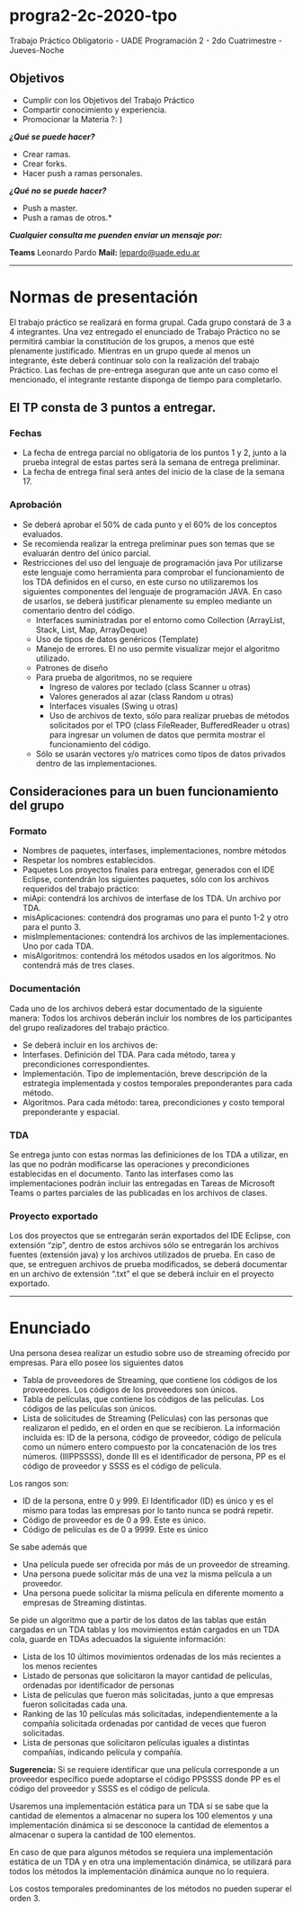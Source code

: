 # progra2-2c-2020-tpo
Trabajo Práctico Obligatorio - UADE Programación 2 - 2do Cuatrimestre - Jueves-Noche

## Objetivos

- Cumplir con los Objetivos del Trabajo Práctico
- Compartir conocimiento y experiencia.
- Promocionar la Materia ?: )


_**¿Qué se puede hacer?**_

- Crear ramas.
- Crear forks.
- Hacer push a ramas personales.


_**¿Qué no se puede hacer?**_

- Push a master.
- Push a ramas de otros.*

_**Cualquier consulta me puenden enviar un mensaje por:**_

**Teams** Leonardo Pardo
**Mail:** lepardo@uade.edu.ar

<hr>

# Normas de presentación
El trabajo práctico se realizará en forma grupal. Cada grupo constará de 3 a 4 integrantes.
Una vez entregado el enunciado de Trabajo Práctico no se permitirá cambiar la constitución de los grupos, a menos que esté plenamente justificado. Mientras en un grupo quede al menos un integrante, éste deberá continuar solo con la realización del trabajo Práctico. Las fechas de pre-entrega aseguran que ante un caso como el mencionado, el integrante restante disponga de tiempo para completarlo. 

## El TP consta de 3 puntos a entregar.

### Fechas
- La fecha de entrega parcial no obligatoria de los puntos 1 y 2, junto a la prueba integral de estas partes será la semana de entrega preliminar.
- La fecha de entrega final será antes del inicio de la clase de la semana 17.

### Aprobación
- Se deberá aprobar el 50% de cada punto y el 60% de los conceptos evaluados.
- Se recomienda realizar la entrega preliminar pues son temas que se evaluarán dentro del único parcial.
- Restricciones del uso del lenguaje de programación java
Por utilizarse este lenguaje como herramienta para comprobar el funcionamiento de los TDA definidos en el curso, en este curso no utilizaremos los siguientes componentes del lenguaje de programación JAVA. En caso de usarlos, se deberá justificar plenamente su empleo mediante un comentario dentro del código.
	- Interfaces suministradas por el entorno como Collection (ArrayList, Stack, List, Map, ArrayDeque)
	- Uso de tipos de datos genéricos (Template)
	- Manejo de errores. El no uso permite visualizar mejor el algoritmo utilizado.
	- Patrones de diseño
	- Para prueba de algoritmos, no se requiere
		- Ingreso de valores por teclado (class Scanner u otras)
		- Valores generados al azar (class Random u otras)
		- Interfaces visuales (Swing u otras)
		- Uso de archivos de texto, sólo para realizar pruebas de métodos solicitados por el TPO (class FileReader, BufferedReader u otras) para ingresar un volumen de datos que permita mostrar el funcionamiento del código.
	- Sólo se usarán vectores y/o matrices como tipos de datos privados dentro de las implementaciones.

## Consideraciones para un buen funcionamiento del grupo

### Formato
- Nombres de paquetes, interfases, implementaciones, nombre métodos
- Respetar los nombres establecidos.
- Paquetes
Los proyectos finales para entregar, generados con el IDE Eclipse, contendrán los siguientes paquetes, sólo con los archivos requeridos del trabajo práctico:
- miApi: contendrá los archivos de interfase de los TDA. Un archivo por TDA.
- misAplicaciones: contendrá dos programas uno para el punto 1-2 y otro para el punto 3.
- misImplementaciones: contendrá los archivos de las implementaciones. Uno por cada TDA.
- misAlgoritmos: contendrá los métodos usados en los algoritmos. No contendrá más de tres clases.

### Documentación
Cada uno de los archivos deberá estar documentado de la siguiente manera:
Todos los archivos deberán incluir los nombres de los participantes del grupo realizadores del trabajo práctico.
- Se deberá incluir en los archivos de:
- Interfases. Definición del TDA. Para cada método, tarea y precondiciones correspondientes.
- Implementación. Tipo de implementación, breve descripción de la estrategia implementada y costos temporales preponderantes para cada método.
- Algoritmos. Para cada método: tarea, precondiciones y costo temporal preponderante y espacial.

### TDA
Se entrega junto con estas normas las definiciones de los TDA a utilizar, en las que no podrán modificarse las operaciones y precondiciones establecidas en el documento.
Tanto las interfases como las implementaciones podrán incluir las entregadas en Tareas de Microsoft Teams o partes parciales de las publicadas en los archivos de clases.

### Proyecto exportado
Los dos proyectos que se entregarán serán exportados del IDE Eclipse, con extensión “zip”, dentro de estos archivos sólo se entregarán los archivos fuentes (extensión java) y los archivos utilizados de prueba.
En caso de que, se entreguen archivos de prueba modificados, se deberá documentar en un archivo de extensión “.txt” el que se deberá incluir en el proyecto exportado.

<hr>

# Enunciado
Una persona desea realizar un estudio sobre uso de streaming ofrecido por empresas. Para ello posee los siguientes datos
- Tabla de proveedores de Streaming, que contiene los códigos de los proveedores. Los códigos de los proveedores son únicos.
- Tabla de películas, que contiene los códigos de las películas. Los códigos de las películas son únicos.
- Lista de solicitudes de Streaming (Películas) con las personas que realizaron el pedido, en el orden en que se recibieron. La información incluida es: ID de la persona, código de proveedor, código de película como un número entero compuesto por la concatenación de los tres números. (IIIPPSSSS), donde III es el identificador de persona, PP es el código de proveedor y SSSS es el código de película.

Los rangos son:
- ID de la persona, entre 0 y 999. El Identificador (ID) es único y es el mismo para todas las empresas por lo tanto nunca se podrá repetir.
- Código de proveedor es de 0 a 99. Este es único.
- Código de películas es de 0 a 9999. Este es único

Se sabe además que
- Una película puede ser ofrecida por más de un proveedor de streaming.
- Una persona puede solicitar más de una vez la misma película a un proveedor.
- Una persona puede solicitar la misma película en diferente momento a empresas de Streaming distintas.

Se pide un algoritmo que a partir de los datos de las tablas que están cargadas en un TDA tablas y los movimientos están cargados en un TDA cola, guarde en TDAs adecuados la siguiente información:
- Lista de los 10 últimos movimientos ordenadas de los más recientes a los menos recientes
- Listado de personas que solicitaron la mayor cantidad de películas, ordenadas por identificador de personas
- Lista de películas que fueron más solicitadas, junto a que empresas fueron solicitadas cada una.
- Ranking de las 10 películas más solicitadas, independientemente a la compañía solicitada ordenadas por cantidad de veces que fueron solicitadas.
- Lista de personas que solicitaron películas iguales a distintas compañías, indicando película y compañía.

**Sugerencia:** 
Si se requiere identificar que una película corresponde a un proveedor específico puede adoptarse el código PPSSSS donde PP es el código del proveedor y SSSS es el código de película.

Usaremos una implementación estática para un TDA si se sabe que la cantidad de elementos a almacenar no supera los 100 elementos y una implementación dinámica si se desconoce la cantidad de elementos a almacenar o supera la cantidad de 100 elementos.

En caso de que para algunos métodos se requiera una implementación estática de un TDA y en otra una implementación dinámica, se utilizará para todos los métodos la implementación dinámica aunque no lo requiera.

Los costos temporales predominantes de los métodos no pueden superar el orden 3.
